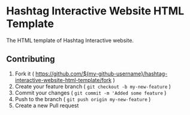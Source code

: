 # Hashtag Interactive Website HTML Template

The HTML template of Hashtag Interactive website.

## Contributing

1. Fork it ( https://github.com/${my-github-username}/hashtag-interactive-website-html-template/fork )
2. Create your feature branch ( `git checkout -b my-new-feature` )
3. Commit your changes ( `git commit -m 'Added some feature` )
4. Push to the branch ( `git push origin my-new-feature` )
5. Create a new Pull request